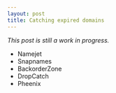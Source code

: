 ```yaml
---
layout: post
title: Catching expired domains
---
```


*This post is still a work in progress.*

- Namejet
- Snapnames
- BackorderZone
- DropCatch
- Pheenix
